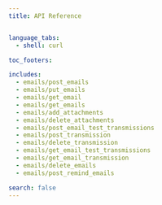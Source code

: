 ```yaml
---
title: API Reference


language_tabs:
  - shell: curl

toc_footers:

includes:
  - emails/post_emails
  - emails/put_emails
  - emails/get_email
  - emails/get_emails
  - emails/add_attachments
  - emails/delete_attachments
  - emails/post_email_test_transmissions
  - emails/post_transmission
  - emails/delete_transmission
  - emails/get_email_test_transmissions
  - emails/get_email_transmission
  - emails/delete_emails
  - emails/post_remind_emails

search: false
---
```

